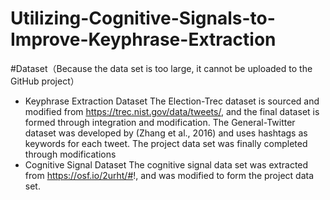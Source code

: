 # Utilizing-Cognitive-Signals-to-Improve-Keyphrase-Extraction

#Dataset（Because the data set is too large, it cannot be uploaded to the GitHub project）
- Keyphrase Extraction Dataset
 The Election-Trec dataset is sourced and modified from https://trec.nist.gov/data/tweets/, and the final dataset is formed through integration and modification.
 The General-Twitter dataset was developed by (Zhang et al., 2016) and uses hashtags as keywords for each tweet. The project data set was finally completed through modifications
- Cognitive Signal Dataset
 The cognitive signal data set was extracted from https://osf.io/2urht/#!, and was modified to form the project data set.

